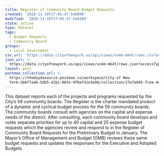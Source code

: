 ```yaml
---
title: Register of Community Board Budget Requests
created: '2020-11-10T17:05:47.548090'
modified: '2020-11-10T17:05:47.548100'
state: active
type: dataset
tags:
  - Budget Requests
  - Community Board
groups:
  - Local Government
csv_url: 'https://data.cityofnewyork.us/api/views/vn4m-mk4t/rows.csv?accessType=DOWNLOAD'
json_url: >-
  https://data.cityofnewyork.us/api/views/vn4m-mk4t/rows.json?accessType=DOWNLOAD
layout: post
postman_collection_url: >-
  https://thedaydasource.postman.co/workspace/City-of New
  York~3b6f7a46-5db5-42b1-80fe-9fbef41e3e06/collection/27e7e945-fcee-4cf5-9c95-de1a8950f237
---
```

This dataset reports each of the projects and programs requested by the City’s 59 community boards.  The Register is the charter mandated product of a dynamic and cyclical budget process for the 59 community boards. The community boards consult with agencies on the capital and expense needs of the district. After consulting, each community board develops and votes separate priorities for up to 40 capital and 25 expense budget requests which the agencies review and respond to in the Register of Community Board Requests for the Preliminary Budget in January.  The Mayor’s Office of Management and Budget (OMB) reviews these same budget requests and updates the responses for the Executive and Adopted Budgets
